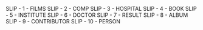 SLIP - 1 - FILMS
SLIP - 2 - COMP
SLIP - 3 - HOSPITAL
SLIP - 4 - BOOK 
SLIP - 5 - INSTITUTE
SLIP - 6 - DOCTOR
SLIP - 7 - RESULT
SLIP - 8 - ALBUM
SLIP - 9 - CONTRIBUTOR
SLIP - 10 - PERSON
